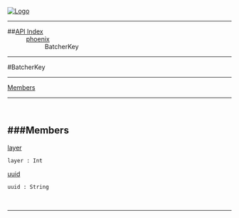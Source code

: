 
[![Logo](../../images/logo.png)](../../index.html)

---


##[API Index](../../api/index.html#phoenix)   
&emsp;&emsp;&emsp;[phoenix](./)   
&emsp;&emsp;&emsp;&emsp;&emsp;&emsp;BatcherKey

---

#BatcherKey


---


[Members](#Members)   


---

&nbsp;   

<a class="lift" name="Members" ></a>
###Members   
---
<a class="lift" name="layer" href="#layer">layer</a>



`layer : Int`

<span class="small_desc_flat">  </span>   

<a class="lift" name="uuid" href="#uuid">uuid</a>



`uuid : String`

<span class="small_desc_flat">  </span>   



&nbsp;
&nbsp;
&nbsp;

---  


&nbsp;   
&nbsp;   